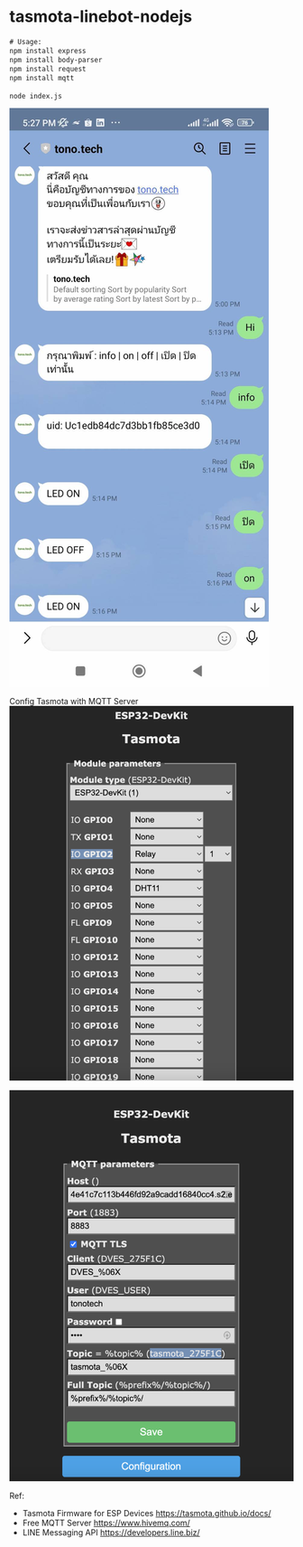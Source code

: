 # tasmota-linebot-nodejs

```
# Usage:
npm install express
npm install body-parser
npm install request
npm install mqtt

node index.js
```

![LINE Chat Bot On/Off ESP32 LED](images/tasmota-linebot-03.jpg)


Config Tasmota with MQTT Server
![LED Buildin](images/tasmota-linebot-01.png)

![MQTT Server](images/tasmota-linebot-02.png)


Ref:
- Tasmota Firmware for ESP Devices https://tasmota.github.io/docs/
- Free MQTT Server https://www.hivemq.com/
- LINE Messaging API https://developers.line.biz/
